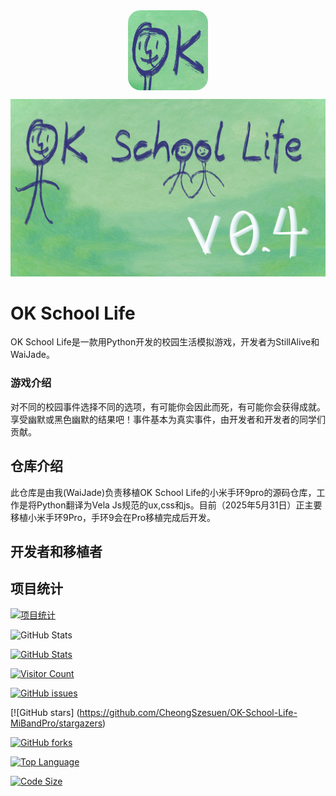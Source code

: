 <div>
<img src="https://raw.githubusercontent.com/CheongSzesuen/OK-School-Life-MiBandPro/refs/heads/gh-pages/assets/images/icons/icon-v4.png" alt="icon" style="display: block; margin: auto;border-radius: 20px; width: 128px;height:"128px">
</div>

![welcomeImage](https://raw.githubusercontent.com/CheongSzesuen/OK-School-Life-MiBandPro/refs/heads/gh-pages/assets/images/welcomeImages/welcome-v4.png)

# OK School Life

OK School Life是一款用Python开发的校园生活模拟游戏，开发者为StillAlive和WaiJade。

### 游戏介绍

对不同的校园事件选择不同的选项，有可能你会因此而死，有可能你会获得成就。享受幽默或黑色幽默的结果吧！事件基本为真实事件，由开发者和开发者的同学们贡献。

## 仓库介绍

此仓库是由我(WaiJade)负责移植OK School Life的小米手环9pro的源码仓库，工作是将Python翻译为Vela Js规范的ux,css和js。目前（2025年5月31日）正主要移植小米手环9Pro，手环9会在Pro移植完成后开发。

## 开发者和移植者

## 项目统计

[![项目统计](https://github-readme-stats.vercel.app/api?username=CheongSzesuen&repo=OK-School-Life-MiBandPro&show_icons=true&theme=radical)](https://github.com/CheongSzesuen/OK-School-Life-MiBandPro)

![GitHub Stats](https://github-readme-stats.vercel.app/api/pin/?username=still-alive-hhz&repo=OK-School-Life&show_owner=true)

[![GitHub Stats](https://github-readme-stats.vercel.app/api/pin/?username=CheongSzesuen&repo=OK-School-Life-MiBandPro&show_owner=true)](https://github.com/CheongSzesuen/OK-School-Life-MiBandPro)

[![Visitor Count](https://visitor-badge.laobi.icu/badge?page_id=CheongSzesuen.OK-School-Life-MiBandPro)](https://github.com/CheongSzesuen/OK-School-Life-MiBandPro)

[![GitHub issues](https://img.shields.io/github/issues/CheongSzesuen/OK-School-Life-MiBandPro)](https://github.com/CheongSzesuen/OK-School-Life-MiBandPro/issues)

[![GitHub stars]
(https://github.com/CheongSzesuen/OK-School-Life-MiBandPro/stargazers)

[![GitHub forks](https://img.shields.io/github/forks/CheongSzesuen/OK-School-Life-MiBandPro)](https://github.com/CheongSzesuen/OK-School-Life-MiBandPro/network/members)

[![Top Language](https://img.shields.io/github/languages/top/CheongSzesuen/OK-School-Life-MiBandPro)](https://github.com/CheongSzesuen/OK-School-Life-MiBandPro)

[![Code Size](https://img.shields.io/github/languages/code-size/CheongSzesuen/OK-School-Life-MiBandPro)](https://github.com/CheongSzesuen/OK-School-Life-MiBandPro)
